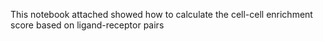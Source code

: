 This notebook attached showed how to calculate the cell-cell enrichment score based on ligand-receptor pairs
